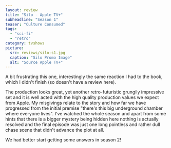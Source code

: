 ```yaml
---
layout: review
title: "Silo - Apple TV+"
subheadline: "Season 1"
teaser: "Culture Consumed"
tags:
  - "sci-fi"
  - "retro"
category: tvshows
picture:
  src: reviews/silo-s1.jpg
  caption: "Silo Promo Image"
  alt: "Source Apple TV+"
---
```


A bit frustrating this one, interestingly the same reaction I had to the book, which I didn't finish
(so doesn't have a review here).

The production looks great, yet another retro-futuristic grungily impressive set and it is well
acted with the high quality production values we expect from Apple. My misgivings relate to the
story and how far we have progressed from the initial premise "there's this big underground
chamber where everyone lives". I've watched the whole season and apart from some hints that
there is a bigger mystery being hidden here nothing is actually resolved and the final episode
was just one long pointless and rather dull chase scene that didn't advance the plot at all.

We had better start getting some answers in season 2!
